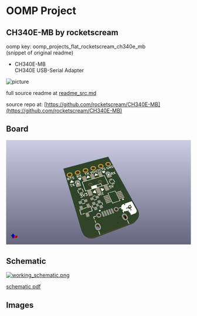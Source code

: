 # OOMP Project  
## CH340E-MB  by rocketscream  
  
oomp key: oomp_projects_flat_rocketscream_ch340e_mb  
(snippet of original readme)  
  
- CH340E-MB  
CH340E USB-Serial Adapter  
  
![picture](image/CH340E-MB.jpg)  
  
  full source readme at [readme_src.md](readme_src.md)  
  
source repo at: [https://github.com/rocketscream/CH340E-MB](https://github.com/rocketscream/CH340E-MB)  
## Board  
  
[![working_3d.png](working_3d_600.png)](working_3d.png)  
## Schematic  
  
[![working_schematic.png](working_schematic_600.png)](working_schematic.png)  
  
[schematic pdf](working_schematic.pdf)  
## Images  
